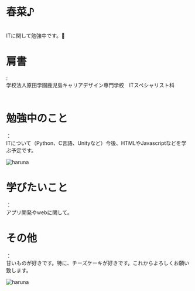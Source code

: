 <h1>春菜♪</h1><br>ITに関して勉強中です。🐣

<h1>肩書</h1>:<br>学校法人原田学園鹿児島キャリアデザイン専門学校　ITスペシャリスト科 <br>　　　　

<h1>勉強中のこと</h1>：<br>ITについて（Python、C言語、Unityなど）今後、HTMLやJavascriptなどを学ぶ予定です。<br>

![haruna](https://1.bp.blogspot.com/-tonUHy9fDEk/XnLn7EL4lvI/AAAAAAABX0k/HvgZidpGmQc7-Qe7LDsp00TfWltpuwkSwCNcBGAsYHQ/s450/computer_mob_programming.png)

<h1>学びたいこと</h1>：<br>アプリ開発やwebに関して。<br>

<h1>その他</h1>：<br>甘いものが好きです。特に、チーズケーキが好きです。これからよろしくお願い致します。

![haruna](https://d3d7exujemgi7m.cloudfront.net/upload/recipe/2023/03/6424d8c6dc4ec.jpg)
